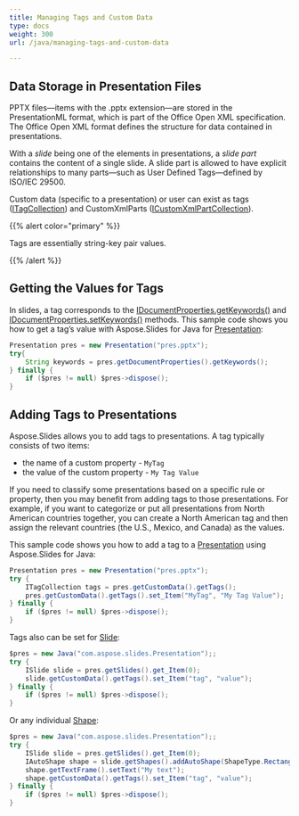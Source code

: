 ```yaml
---
title: Managing Tags and Custom Data
type: docs
weight: 300
url: /java/managing-tags-and-custom-data

---
```


## Data Storage in Presentation Files

PPTX files—items with the .pptx extension—are stored in the PresentationML format, which is part of the Office Open XML specification. The Office Open XML format defines the structure for data contained in presentations. 

With a *slide* being one of the elements in presentations, a *slide part* contains the content of a single slide. A slide part is allowed to have explicit relationships to many parts—such as User Defined Tags—defined by ISO/IEC 29500. 

Custom data (specific to a presentation) or user can exist as tags ([ITagCollection](https://apireference.aspose.com/slides/java/com.aspose.slides/ITagCollection)) and CustomXmlParts ([ICustomXmlPartCollection](https://apireference.aspose.com/slides/java/com.aspose.slides/ICustomXmlPartCollection)). 

{{% alert color="primary" %}} 

Tags are essentially string-key pair values. 

{{% /alert %}} 

## Getting the Values for Tags

In slides, a tag corresponds to the [IDocumentProperties.getKeywords()](https://apireference.aspose.com/slides/java/com.aspose.slides/IDocumentProperties#getKeywords--) and [IDocumentProperties.setKeywords()](https://apireference.aspose.com/slides/java/com.aspose.slides/IDocumentProperties#setKeywords-java.lang.String-) methods. This sample code shows you how to get a tag’s value with Aspose.Slides for Java for [Presentation](https://apireference.aspose.com/slides/java/com.aspose.slides/Presentation):

```java
Presentation pres = new Presentation("pres.pptx");
try{
    String keywords = pres.getDocumentProperties().getKeywords();
} finally {
    if ($pres != null) $pres->dispose();
}
```

## Adding Tags to Presentations

Aspose.Slides allows you to add tags to presentations. A tag typically consists of two items: 

- the name of a custom property - `MyTag` 
- the value of the custom property - `My Tag Value`

If you need to classify some presentations based on a specific rule or property, then you may benefit from adding tags to those presentations. For example, if you want to categorize or put all presentations from North American countries together, you can create a North American tag and then assign the relevant countries (the U.S., Mexico, and Canada) as the values. 

This sample code shows you how to add a tag to a [Presentation](https://apireference.aspose.com/slides/java/com.aspose.slides/Presentation) using Aspose.Slides for Java:

```java
Presentation pres = new Presentation("pres.pptx");
try {
    ITagCollection tags = pres.getCustomData().getTags();
    pres.getCustomData().getTags().set_Item("MyTag", "My Tag Value");
} finally {
    if ($pres != null) $pres->dispose();
}
```

Tags also can be set for [Slide](https://apireference.aspose.com/slides/java/com.aspose.slides/ISlide):

```java
$pres = new Java("com.aspose.slides.Presentation");;
try {
    ISlide slide = pres.getSlides().get_Item(0);
    slide.getCustomData().getTags().set_Item("tag", "value");
} finally {
    if ($pres != null) $pres->dispose();
}
```

Or any individual [Shape](https://apireference.aspose.com/slides/java/com.aspose.slides/IAutoShape):

```java
$pres = new Java("com.aspose.slides.Presentation");;
try {
    ISlide slide = pres.getSlides().get_Item(0);
    IAutoShape shape = slide.getShapes().addAutoShape(ShapeType.Rectangle, 10, 10, 100, 50);
    shape.getTextFrame().setText("My text");
    shape.getCustomData().getTags().set_Item("tag", "value");
} finally {
    if ($pres != null) $pres->dispose();
}
```
